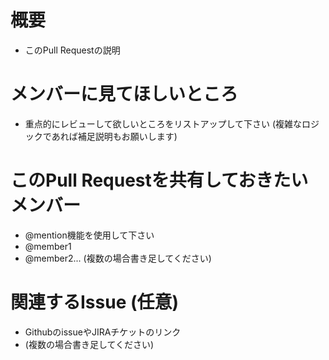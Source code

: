 # 概要

- このPull Requestの説明

# メンバーに見てほしいところ

- 重点的にレビューして欲しいところをリストアップして下さい (複雑なロジックであれば補足説明もお願いします)

# このPull Requestを共有しておきたいメンバー

- @mention機能を使用して下さい
- @member1
- @member2... (複数の場合書き足してください)

# 関連するIssue (任意)

- GithubのissueやJIRAチケットのリンク
- (複数の場合書き足してください)